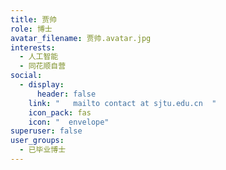 ```yaml
---
title: 贾帅
role: 博士
avatar_filename: 贾帅.avatar.jpg
interests:
  - 人工智能
  - 同花顺自营
social:
  - display:
      header: false
    link: "   mailto contact at sjtu.edu.cn  "
    icon_pack: fas
    icon: "  envelope"
superuser: false
user_groups:
  - 已毕业博士
---
```

